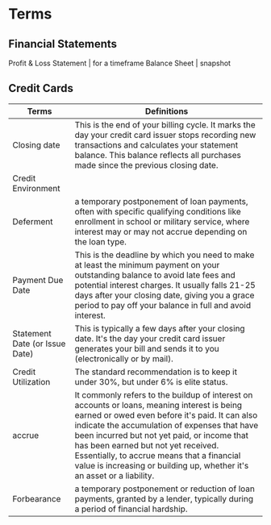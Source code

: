 # Terms

## Financial Statements

Profit & Loss Statement | for a timeframe
Balance Sheet | snapshot

## Credit Cards

| Terms | Definitions |
| ---|--- |
| Closing date | This is the end of your billing cycle. It marks the day your credit card issuer stops recording new transactions and calculates your statement balance. This balance reflects all purchases made since the previous closing date. |
| Credit Environment |  |
| Deferment | a temporary postponement of loan payments, often with specific qualifying conditions like enrollment in school or military service, where interest may or may not accrue depending on the loan type. |
| Payment Due Date | This is the deadline by which you need to make at least the minimum payment on your outstanding balance to avoid late fees and potential interest charges. It usually falls 21-25 days after your closing date, giving you a grace period to pay off your balance in full and avoid interest. |
| Statement Date (or Issue Date) | This is typically a few days after your closing date. It's the day your credit card issuer generates your bill and sends it to you (electronically or by mail). |
| Credit Utilization |  The standard recommendation is to keep it under 30%, but under 6% is elite status. |
| accrue | It commonly refers to the buildup of interest on accounts or loans, meaning interest is being earned or owed even before it's paid. It can also indicate the accumulation of expenses that have been incurred but not yet paid, or income that has been earned but not yet received. Essentially, to accrue means that a financial value is increasing or building up, whether it's an asset or a liability. |
| Forbearance | a temporary postponement or reduction of loan payments, granted by a lender, typically during a period of financial hardship. |
